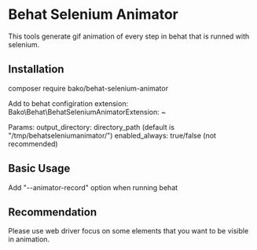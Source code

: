 # Behat Selenium Animator

This tools generate gif animation of every step in behat that is runned with selenium.

## Installation

composer require bako/behat-selenium-animator

Add to behat configiration extension:
    Bako\Behat\BehatSeleniumAnimatorExtension: ~ 

Params:
    output_directory: directory_path (default is "/tmp/behatseleniumanimator/")
    enabled_always: true/false (not recommended)    

## Basic Usage

Add "--animator-record" option when running behat

## Recommendation

Please use web driver focus on some elements that you want to be visible in animation.

